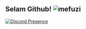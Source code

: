 ## Selam Github! <img src="https://komarev.com/ghpvc/?username=mefuzi&label=Ziyaretçi%20Sayısı&color=ff0000" alt="mefuzi" />

<!---

--->

[![Discord Presence](https://lanyard.cnrad.dev/api/931268533583773806)](https://discord.com/users/931268533583773806)
